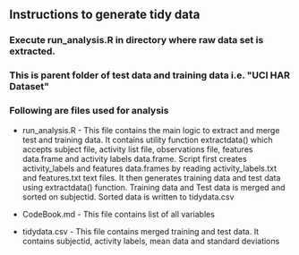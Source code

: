 ## Instructions to generate tidy data

### Execute run_analysis.R in directory where raw data set is extracted. 
### This is parent folder of test data and training data i.e. "UCI HAR Dataset"

### Following are files used for analysis

* run_analysis.R - This file contains the main logic to extract and merge test and training data.
It contains utility function extractdata() which accepts subject file, activity list file, observations file, features data.frame and activity labels data.frame.
Script first creates activity_labels and features data.frames by reading activity_labels.txt and features.txt text files.
It then generates training data and test data using extractdata() function.
Training data and Test data is merged and sorted on subjectid.
Sorted data is written to tidydata.csv

* CodeBook.md - This file contains list of all variables

* tidydata.csv - This file contains merged training and test data. It contains subjectid, activity labels, mean data and standard deviations

